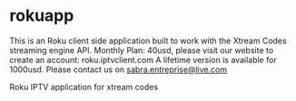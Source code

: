 # rokuapp

This is an Roku client side application built to work with the Xtream Codes streaming engine API.
Monthly Plan: 40usd, please visit our website to create an account: roku.iptvclient.com
A lifetime version is available for 1000usd. Please contact us on sabra.entreprise@live.com

Roku IPTV application for xtream codes

